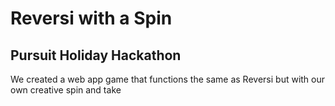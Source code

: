 # Reversi with a Spin

## Pursuit Holiday Hackathon ##

We created a web app game that functions the same as Reversi but with our own creative spin and take

